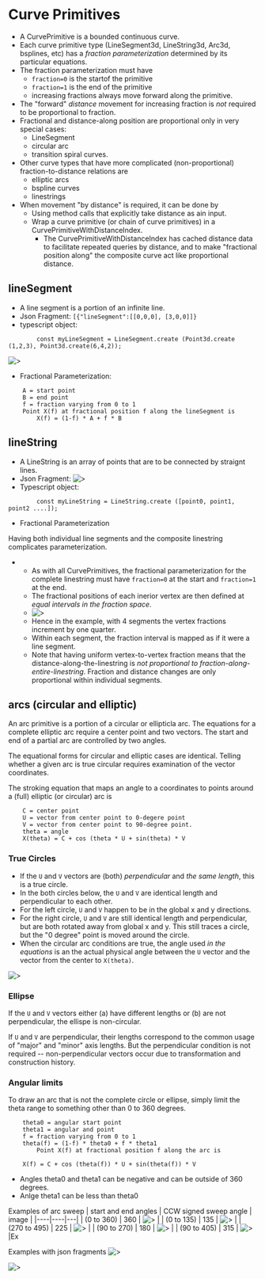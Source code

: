 
# Curve Primitives

* A CurvePrimitive is a bounded continuous curve.
* Each curve primitive type (LineSegment3d, LineString3d, Arc3d, bsplines, etc) has a _fraction parameterization_ determined by its particular equations.
* The fraction parameterization must have
  * `fraction=0` is the startof the primitive
  * `fraction=1` is the end of the primitive
  * increasing fractions always move forward along the primitive.
* The "forward" _distance_ movement for increasing fraction is _not_ required to be proportional to fraction.
* Fractional and distance-along position are proportional only in very special cases:
  * LineSegment
  * circular arc
  * transition spiral curves.
* Other curve types that have more complicated (non-proportional) fraction-to-distance relations are
  * elliptic arcs
  * bspline curves
  * linestrings
* When movement "by distance" is required, it can be done by
  * Using method calls that explicitly take distance as ain input.
  * Wrap a curve primitive (or chain of curve primitives) in a CurvePrimitiveWithDistanceIndex.
    * The CurvePrimitiveWithDistanceIndex has cached distance data to facilitate repeated queries by distance, and to make "fractional position along" the composite curve act like proportional distance.

## lineSegment

* A line segment is a portion of an infinite line.
* Json Fragment: `[{"lineSegment":[[0,0,0], [3,0,0]]}`
* typescript object:
```
        const myLineSegment = LineSegment.create (Point3d.create (1,2,3), Point3d.create(6,4,2));
```
![>](./figs/CurvePrimitives/LineSegment.png)

 * Fractional Parameterization:
```
    A = start point
    B = end point
    f = fraction varying from 0 to 1
    Point X(f) at fractional position f along the lineSegment is
        X(f) = (1-f) * A + f * B
```

## lineString
* A LineString is an array of points that are to be connected by straignt lines.
* Json Fragment:
![>](./figs/CurvePrimitives/LineString.png)
* Typescript object:
```
        const myLineString = LineString.create ([point0, point1, point2 ....]);
```
* Fractional Parameterization

Having both individual line segments and the composite linestring complicates parameterization.

* * As with all CurvePrimitives, the fractional parameterization for the complete linestring must have `fraction=0` at the start and `fraction=1` at the end.
  * The fractional positions of each inerior vertex are then defined at _equal intervals in the fraction space_.
  * ![>](./figs/CurvePrimitives/LineStringFractions.png)
  * Hence in the example, with 4 segments the vertex fractions increment by one quarter.
  * Within each segment, the fraction interval is mapped as if it were a line segment.
  * Note that having uniform vertex-to-vertex fraction means that the distance-along-the-linestring is _not proportional to fraction-along-entire-linestring_.   Fraction and distance changes are only proportional within individual segments.

## arcs (circular and elliptic)

An arc primitive is a portion of a circular or ellipticla arc.   The equations for a complete elliptic arc require a center point and two vectors.   The start and end of a partial arc are controlled by two angles.

The equational forms for circular and elliptic cases are identical.  Telling whether a given arc is true circular requires examination of the vector coordinates.

The stroking equation that maps  an angle to a coordinates to points around a (full) elliptic (or circular) arc is
```
    C = center point
    U = vector from center point to 0-degere point
    V = vector from center point to 90-degree point.
    theta = angle
    X(theta) = C + cos (theta * U + sin(theta) * V
```

### True Circles
* If the `U` and `V` vectors are (both) _perpendicular_ and _the same length_, this is a true circle.
* In the both circles below, the `U` and `V`  are identical length and perpendicular to each other.
* For the left circle, `U` and `V` happen to be in the global x and y directions.
* For the right circle, `U` and `V` are still identical length and perpendicular, but are both rotated away from global x and y.  This still traces a circle, but the "0 degree" point is moved around the circle.
* When the circular arc conditions are true, the angle used _in the equations_ is an the actual physical angle between the `U` vector and the vector from the center to `X(theta)`.

![>](./figs/CurvePrimitives/FullCircles.png)

### Ellipse

If the `U` and `V` vectors either (a) have different lengths or (b) are not perpendicular, the ellispe is non-circular.

If `U` and `V` are perpendicular, their lengths correspond to the common usage of "major" and "minor" axis lengths.   But the perpendicular condition is not required -- non-perpendicular vectors occur due to transformation and construction history.

### Angular limits
To draw an arc that is not the complete circle or ellipse, simply limit the theta range to something other than 0 to 360 degrees.

```
    theta0 = angular start point
    theta1 = angular and point
    f = fraction varying from 0 to 1
    theta(f) = (1-f) * theta0 + f * theta1
        Point X(f) at fractional position f along the arc is

    X(f) = C + cos (theta(f)) * U + sin(theta(f)) * V
```


* Angles theta0 and theta1 can be negative and can be outside of 360 degrees.
* Anlge theta1 can be less than theta0

Examples of arc sweep
| start and end angles | CCW signed sweep angle | image |
|----|----|---|
| (0 to 360) | 360 | ![>](./figs/CurvePrimitives/EFull.png) |
| (0 to 135) | 135 | ![>](./figs/CurvePrimitives/E0to135.png) |
| (270 to 495) | 225 | ![>](./figs/CurvePrimitives/E270to495.png) |
| (90 to 270) | 180 | ![>](./figs/CurvePrimitives/E90to270.png) |
| (90 to 405) | 315 | ![>](./figs/CurvePrimitives/E90to405.png) |Ex

Examples with json fragments
![>](./figs/CurvePrimitives/ArcJsonFragments.png)

![>](./figs/CurvePrimitives/EllipticAxisVariants.png)


